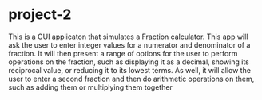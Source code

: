 # project-2

This is a GUI applicaton that simulates a Fraction calculator. 
This app will ask the user to enter integer values for a numerator and denominator of a fraction. 
It will then present a range of options for the user to perform operations on the fraction, such as displaying it as a decimal, showing its reciprocal value, or reducing it to its lowest terms. 
As well, it will allow the user to enter a second fraction and then do arithmetic operations on them, such as adding them or
multiplying them together
